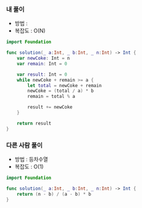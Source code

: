 ### 내 풀이

- 방법 :
- 복잡도 : O(N)

```swift
import Foundation

func solution(_ a:Int, _ b:Int, _ n:Int) -> Int {
    var newCoke: Int = n
    var remain: Int = 0

    var result: Int = 0
    while newCoke + remain >= a {
        let total = newCoke + remain
        newCoke = (total / a) * b
        remain = total % a

        result += newCoke
    }

    return result
}
```

### 다른 사람 풀이

- 방법 : 등차수열
- 복잡도 : O(1)

```swift
import Foundation

func solution(_ a:Int, _ b:Int, _ n:Int) -> Int {
    return (n - b) / (a - b) * b
}
```
